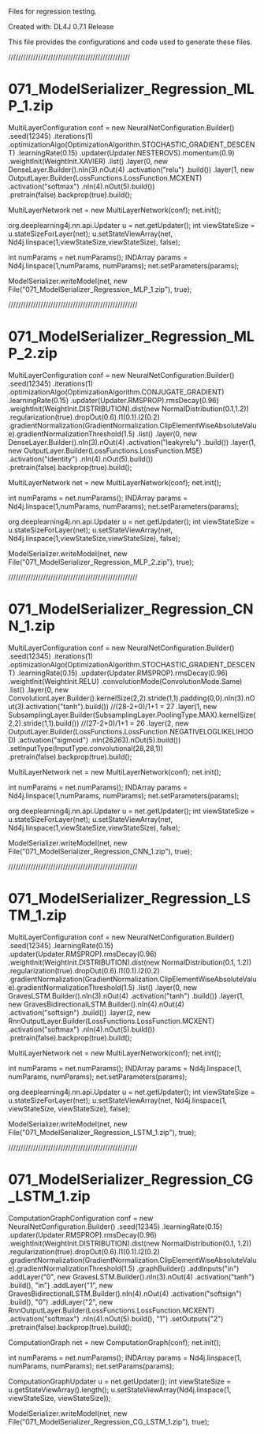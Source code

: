 

Files for regression testing.

Created with: DL4J 0.7.1 Release

This file provides the configurations and code used to generate these files.

/////////////////////////////////////////////////

# 071_ModelSerializer_Regression_MLP_1.zip

MultiLayerConfiguration conf = new NeuralNetConfiguration.Builder()
	.seed(12345)
	.iterations(1)
	.optimizationAlgo(OptimizationAlgorithm.STOCHASTIC_GRADIENT_DESCENT)
	.learningRate(0.15)
	.updater(Updater.NESTEROVS).momentum(0.9)
	.weightInit(WeightInit.XAVIER)
	.list()
	.layer(0, new DenseLayer.Builder().nIn(3).nOut(4)
		.activation("relu")
		.build())
	.layer(1, new OutputLayer.Builder(LossFunctions.LossFunction.MCXENT)
		.activation("softmax")
		.nIn(4).nOut(5).build())
	.pretrain(false).backprop(true).build();

MultiLayerNetwork net = new MultiLayerNetwork(conf);
net.init();

org.deeplearning4j.nn.api.Updater u = net.getUpdater();
int viewStateSize = u.stateSizeForLayer(net);
u.setStateViewArray(net, Nd4j.linspace(1,viewStateSize,viewStateSize), false);

int numParams = net.numParams();
INDArray params = Nd4j.linspace(1,numParams, numParams);
net.setParameters(params);

ModelSerializer.writeModel(net, new File("071_ModelSerializer_Regression_MLP_1.zip"), true);

////////////////////////////////////////////////////

# 071_ModelSerializer_Regression_MLP_2.zip

MultiLayerConfiguration conf = new NeuralNetConfiguration.Builder()
	.seed(12345)
	.iterations(1)
	.optimizationAlgo(OptimizationAlgorithm.CONJUGATE_GRADIENT)
	.learningRate(0.15)
	.updater(Updater.RMSPROP).rmsDecay(0.96)
	.weightInit(WeightInit.DISTRIBUTION).dist(new NormalDistribution(0.1,1.2))
	.regularization(true).dropOut(0.6).l1(0.1).l2(0.2)
	.gradientNormalization(GradientNormalization.ClipElementWiseAbsoluteValue).gradientNormalizationThreshold(1.5)
	.list()
	.layer(0, new DenseLayer.Builder().nIn(3).nOut(4)
		.activation("leakyrelu")
		.build())
	.layer(1, new OutputLayer.Builder(LossFunctions.LossFunction.MSE)
		.activation("identity")
		.nIn(4).nOut(5).build())
	.pretrain(false).backprop(true).build();

MultiLayerNetwork net = new MultiLayerNetwork(conf);
net.init();

int numParams = net.numParams();
INDArray params = Nd4j.linspace(1,numParams, numParams);
net.setParameters(params);

org.deeplearning4j.nn.api.Updater u = net.getUpdater();
int viewStateSize = u.stateSizeForLayer(net);
u.setStateViewArray(net, Nd4j.linspace(1,viewStateSize,viewStateSize), false);

ModelSerializer.writeModel(net, new File("071_ModelSerializer_Regression_MLP_2.zip"), true);



////////////////////////////////////////////////////

# 071_ModelSerializer_Regression_CNN_1.zip

MultiLayerConfiguration conf = new NeuralNetConfiguration.Builder()
	.seed(12345)
	.iterations(1)
	.optimizationAlgo(OptimizationAlgorithm.STOCHASTIC_GRADIENT_DESCENT)
	.learningRate(0.15)
	.updater(Updater.RMSPROP).rmsDecay(0.96)
	.weightInit(WeightInit.RELU)
	.convolutionMode(ConvolutionMode.Same)
	.list()
	.layer(0, new ConvolutionLayer.Builder().kernelSize(2,2).stride(1,1).padding(0,0).nIn(3).nOut(3).activation("tanh").build())    //(28-2+0)/1+1 = 27
	.layer(1, new SubsamplingLayer.Builder(SubsamplingLayer.PoolingType.MAX).kernelSize(2,2).stride(1,1).build())   //(27-2+0)/1+1 = 26
	.layer(2, new OutputLayer.Builder(LossFunctions.LossFunction.NEGATIVELOGLIKELIHOOD)
		.activation("sigmoid")
		.nIn(26*26*3).nOut(5).build())
	.setInputType(InputType.convolutional(28,28,1))
	.pretrain(false).backprop(true).build();

MultiLayerNetwork net = new MultiLayerNetwork(conf);
net.init();

int numParams = net.numParams();
INDArray params = Nd4j.linspace(1,numParams, numParams);
net.setParameters(params);

org.deeplearning4j.nn.api.Updater u = net.getUpdater();
int viewStateSize = u.stateSizeForLayer(net);
u.setStateViewArray(net, Nd4j.linspace(1,viewStateSize,viewStateSize), false);

ModelSerializer.writeModel(net, new File("071_ModelSerializer_Regression_CNN_1.zip"), true);


////////////////////////////////////////////////////

# 071_ModelSerializer_Regression_LSTM_1.zip

MultiLayerConfiguration conf = new NeuralNetConfiguration.Builder()
	.seed(12345)
	.learningRate(0.15)
	.updater(Updater.RMSPROP).rmsDecay(0.96)
	.weightInit(WeightInit.DISTRIBUTION).dist(new NormalDistribution(0.1, 1.2))
	.regularization(true).dropOut(0.6).l1(0.1).l2(0.2)
	.gradientNormalization(GradientNormalization.ClipElementWiseAbsoluteValue).gradientNormalizationThreshold(1.5)
	.list()
	.layer(0, new GravesLSTM.Builder().nIn(3).nOut(4)
		.activation("tanh")
		.build())
	.layer(1, new GravesBidirectionalLSTM.Builder().nIn(4).nOut(4)
		.activation("softsign")
		.build())
	.layer(2, new RnnOutputLayer.Builder(LossFunctions.LossFunction.MCXENT)
		.activation("softmax")
		.nIn(4).nOut(5).build())
	.pretrain(false).backprop(true).build();

MultiLayerNetwork net = new MultiLayerNetwork(conf);
net.init();

int numParams = net.numParams();
INDArray params = Nd4j.linspace(1, numParams, numParams);
net.setParameters(params);

org.deeplearning4j.nn.api.Updater u = net.getUpdater();
int viewStateSize = u.stateSizeForLayer(net);
u.setStateViewArray(net, Nd4j.linspace(1, viewStateSize, viewStateSize), false);

ModelSerializer.writeModel(net, new File("071_ModelSerializer_Regression_LSTM_1.zip"), true);



////////////////////////////////////////////////////


# 071_ModelSerializer_Regression_CG_LSTM_1.zip

ComputationGraphConfiguration conf = new NeuralNetConfiguration.Builder()
	.seed(12345)
	.learningRate(0.15)
	.updater(Updater.RMSPROP).rmsDecay(0.96)
	.weightInit(WeightInit.DISTRIBUTION).dist(new NormalDistribution(0.1, 1.2))
	.regularization(true).dropOut(0.6).l1(0.1).l2(0.2)
	.gradientNormalization(GradientNormalization.ClipElementWiseAbsoluteValue).gradientNormalizationThreshold(1.5)
	.graphBuilder()
	.addInputs("in")
	.addLayer("0", new GravesLSTM.Builder().nIn(3).nOut(4)
		.activation("tanh")
		.build(), "in")
	.addLayer("1", new GravesBidirectionalLSTM.Builder().nIn(4).nOut(4)
		.activation("softsign")
		.build(), "0")
	.addLayer("2", new RnnOutputLayer.Builder(LossFunctions.LossFunction.MCXENT)
		.activation("softmax")
		.nIn(4).nOut(5).build(), "1")
	.setOutputs("2")
	.pretrain(false).backprop(true).build();

ComputationGraph net = new ComputationGraph(conf);
net.init();

int numParams = net.numParams();
INDArray params = Nd4j.linspace(1, numParams, numParams);
net.setParams(params);

ComputationGraphUpdater u = net.getUpdater();
int viewStateSize = u.getStateViewArray().length();
u.setStateViewArray(Nd4j.linspace(1, viewStateSize, viewStateSize));

ModelSerializer.writeModel(net, new File("071_ModelSerializer_Regression_CG_LSTM_1.zip"), true);
